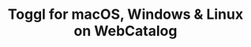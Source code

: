 ---
name: Toggl
category: Productivity
title: 'Toggl for macOS, Windows & Linux on WebCatalog'
key: toggl
fullUrl: 'https://toggl.com/app'
hostname: toggl.com

---